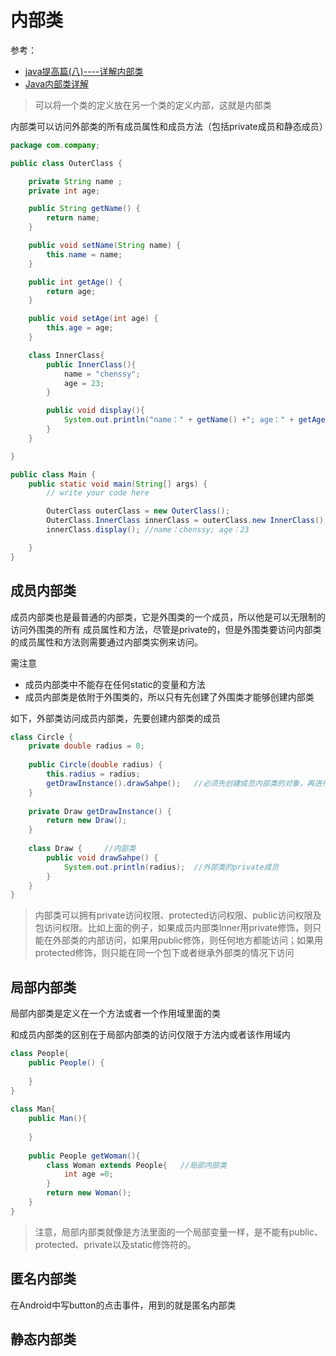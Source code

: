 # 内部类

参考：

+ [java提高篇(八)----详解内部类](https://www.cnblogs.com/chenssy/p/3388487.html)
+ [Java内部类详解](https://www.cnblogs.com/dolphin0520/p/3811445.html)

> 可以将一个类的定义放在另一个类的定义内部，这就是内部类

内部类可以访问外部类的所有成员属性和成员方法（包括private成员和静态成员）

```java
package com.company;

public class OuterClass {

    private String name ;
    private int age;

    public String getName() {
        return name;
    }

    public void setName(String name) {
        this.name = name;
    }

    public int getAge() {
        return age;
    }

    public void setAge(int age) {
        this.age = age;
    }

    class InnerClass{
        public InnerClass(){
            name = "chenssy";
            age = 23;
        }

        public void display(){
            System.out.println("name：" + getName() +"; age：" + getAge());
        }
    }

}

public class Main {
    public static void main(String[] args) {
        // write your code here

        OuterClass outerClass = new OuterClass();
        OuterClass.InnerClass innerClass = outerClass.new InnerClass();
        innerClass.display(); //name：chenssy; age：23

    }
}

```

## 成员内部类

成员内部类也是最普通的内部类，它是外围类的一个成员，所以他是可以无限制的访问外围类的所有 成员属性和方法，尽管是private的，但是外围类要访问内部类的成员属性和方法则需要通过内部类实例来访问。

需注意

+ 成员内部类中不能存在任何static的变量和方法
+ 成员内部类是依附于外围类的，所以只有先创建了外围类才能够创建内部类

如下，外部类访问成员内部类，先要创建内部类的成员

```java
class Circle {
    private double radius = 0;
 
    public Circle(double radius) {
        this.radius = radius;
        getDrawInstance().drawSahpe();   //必须先创建成员内部类的对象，再进行访问
    }
     
    private Draw getDrawInstance() {
        return new Draw();
    }
     
    class Draw {     //内部类
        public void drawSahpe() {
            System.out.println(radius);  //外部类的private成员
        }
    }
}
```

> 内部类可以拥有private访问权限、protected访问权限、public访问权限及包访问权限。比如上面的例子，如果成员内部类Inner用private修饰，则只能在外部类的内部访问，如果用public修饰，则任何地方都能访问；如果用protected修饰，则只能在同一个包下或者继承外部类的情况下访问

## 局部内部类

局部内部类是定义在一个方法或者一个作用域里面的类

和成员内部类的区别在于局部内部类的访问仅限于方法内或者该作用域内

```java
class People{
    public People() {
         
    }
}
 
class Man{
    public Man(){
         
    }
     
    public People getWoman(){
        class Woman extends People{   //局部内部类
            int age =0;
        }
        return new Woman();
    }
}
```

> 注意，局部内部类就像是方法里面的一个局部变量一样，是不能有public、protected、private以及static修饰符的。



## 匿名内部类

在Android中写button的点击事件，用到的就是匿名内部类



## 静态内部类

























